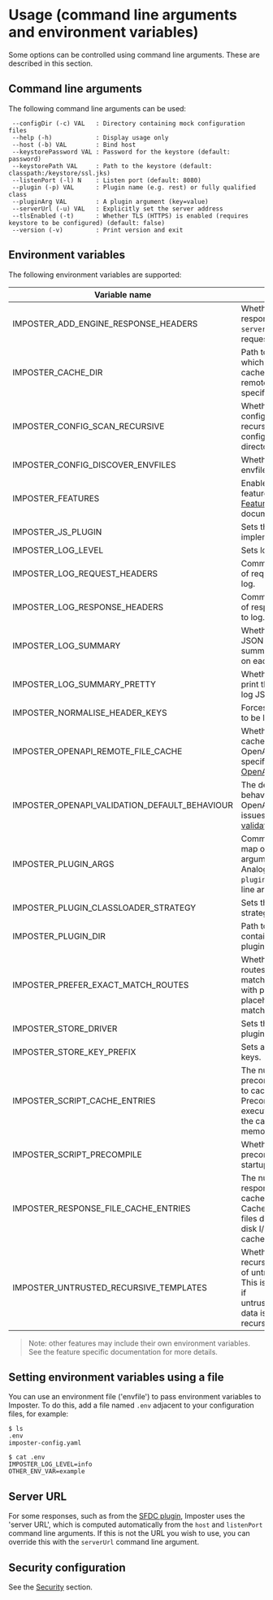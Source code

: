 # Usage (command line arguments and environment variables)

Some options can be controlled using command line arguments. These are described in this section.

## Command line arguments

The following command line arguments can be used:

     --configDir (-c) VAL   : Directory containing mock configuration files
     --help (-h)            : Display usage only
     --host (-b) VAL        : Bind host
     --keystorePassword VAL : Password for the keystore (default: password)
     --keystorePath VAL     : Path to the keystore (default: classpath:/keystore/ssl.jks)
     --listenPort (-l) N    : Listen port (default: 8080)
     --plugin (-p) VAL      : Plugin name (e.g. rest) or fully qualified class
     --pluginArg VAL        : A plugin argument (key=value)
     --serverUrl (-u) VAL   : Explicitly set the server address
     --tlsEnabled (-t)      : Whether TLS (HTTPS) is enabled (requires keystore to be configured) (default: false)
     --version (-v)         : Print version and exit

## Environment variables

The following environment variables are supported:

| Variable name                                 | Purpose                                                                                                                                   | Default                                     | Description/example(s)                                     |
|-----------------------------------------------|-------------------------------------------------------------------------------------------------------------------------------------------|---------------------------------------------|------------------------------------------------------------|
| IMPOSTER_ADD_ENGINE_RESPONSE_HEADERS          | Whether to add response headers for `server` and unique request ID.                                                                       | `true`                                      | `false`                                                    |
| IMPOSTER_CACHE_DIR                            | Path to a directory in which to store cached data, such as remote specifications.                                                         | `<Java temporary directory>/imposter-cache` | `/path/to/dir`                                             |
| IMPOSTER_CONFIG_SCAN_RECURSIVE                | Whether to scan for configuration files recursively within the configuration directories.                                                 | `false`                                     | `true`                                                     |
| IMPOSTER_CONFIG_DISCOVER_ENVFILES             | Whether to discover envfiles. See [Usage](./usage.md).                                                                                    | `true`                                      | `false`                                                    |
| IMPOSTER_FEATURES                             | Enables or disables features. See [Features](./features.md) documentation.                                                                | Per [default features](./features.md).      | `metrics=false,stores=true`                                |
| IMPOSTER_JS_PLUGIN                            | Sets the JavaScript implementation.                                                                                                       | `js-nashorn-standalone`                     | Can be changed to `js-graal` plugin, if installed.         |
| IMPOSTER_LOG_LEVEL                            | Sets logging level.                                                                                                                       | `DEBUG`                                     | `INFO`, `DEBUG`, `TRACE`                                   |
| IMPOSTER_LOG_REQUEST_HEADERS                  | Comma separated list of request headers to log.                                                                                           | Empty                                       | `X-Correlation-ID,User-Agent`                              |
| IMPOSTER_LOG_RESPONSE_HEADERS                 | Comma separated list of response headers to log.                                                                                          | Empty                                       | `Server,Content-Type`                                      |
| IMPOSTER_LOG_SUMMARY                          | Whether to log a JSON formatted summary message on each request.                                                                          | `false`                                     | `true`                                                     |
| IMPOSTER_LOG_SUMMARY_PRETTY                   | Whether to pretty print the summary log JSON.                                                                                             | `false`                                     | `true`                                                     |
| IMPOSTER_NORMALISE_HEADER_KEYS                | Forces header keys to be lowercased.                                                                                                      | `false`                                     | boolean                                                    |
| IMPOSTER_OPENAPI_REMOTE_FILE_CACHE            | Whether to locally cache remote OpenAPI specifications. See [OpenAPI plugin](openapi_plugin.md).                                          | `false`                                     | `true`                                                     |
| IMPOSTER_OPENAPI_VALIDATION_DEFAULT_BEHAVIOUR | The default behaviour for OpenAPI validation issues. See [OpenAPI validation](openapi_validation.md).                                     | `IGNORE`                                    | See [OpenAPI validation](openapi_validation.md).           |
| IMPOSTER_PLUGIN_ARGS                          | Comma separated map of plugin arguments. Analogous to `--pluginArg` command line argument.                                                | Empty                                       | `openapi.scheme=https,openapi.title=Mocks`                 |
| IMPOSTER_PLUGIN_CLASSLOADER_STRATEGY          | Sets the classloader strategy for plugins.                                                                                                | Parent-first                                | `child`                                                    |
| IMPOSTER_PLUGIN_DIR                           | Path to a directory containing additional plugin JAR files.                                                                               | Empty                                       | Used by [Stores](./stores.md) and [Plugins](./plugins.md). |
| IMPOSTER_PREFER_EXACT_MATCH_ROUTES            | Whether to prefer routes with exact matches over those with path placeholders when matching requests.                                     | `true`                                      | boolean                                                    |
| IMPOSTER_STORE_DRIVER                         | Sets the store driver plugin.                                                                                                             | `store-inmem`                               | See [Stores](./stores.md).                                 |
| IMPOSTER_STORE_KEY_PREFIX                     | Sets a prefix for store keys.                                                                                                             | Empty                                       | See [Stores](./stores.md).                                 |
| IMPOSTER_SCRIPT_CACHE_ENTRIES                 | The number of precompiled scripts to cache. Precompiled scripts execute faster, but the cache uses memory.                                | `20`                                        | `30`                                                       |
| IMPOSTER_SCRIPT_PRECOMPILE                    | Whether to precompile scripts at startup.                                                                                                 | `true`                                      | boolean                                                    |
| IMPOSTER_RESPONSE_FILE_CACHE_ENTRIES          | The number of response files to cache in memory. Cached response files don't require disk I/O, but the cache uses memory.                 | `20`                                        | `30`                                                       |
| IMPOSTER_UNTRUSTED_RECURSIVE_TEMPLATES        | Whether to permit recursive templating of untrusted data. This is a security risk if untrusted/unsanitised data is templated recursively. | `false`                                     | Disabled by default.                                       |

> Note: other features may include their own environment variables. See the feature specific documentation for more details.

## Setting environment variables using a file

You can use an environment file ('envfile') to pass environment variables to Imposter. To do this, add a file named `.env` adjacent to your configuration files, for example:

```
$ ls
.env
imposter-config.yaml

$ cat .env
IMPOSTER_LOG_LEVEL=info
OTHER_ENV_VAR=example
```

## Server URL

For some responses, such as from the [SFDC plugin](sfdc_plugin.md), Imposter uses the 'server URL', which is computed automatically from the `host` and `listenPort` command line arguments. If this is not the URL you wish to use, you can override this with the `serverUrl` command line argument.

## Security configuration

See the [Security](security.md) section.

